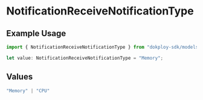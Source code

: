 # NotificationReceiveNotificationType

## Example Usage

```typescript
import { NotificationReceiveNotificationType } from "dokploy-sdk/models/operations";

let value: NotificationReceiveNotificationType = "Memory";
```

## Values

```typescript
"Memory" | "CPU"
```
